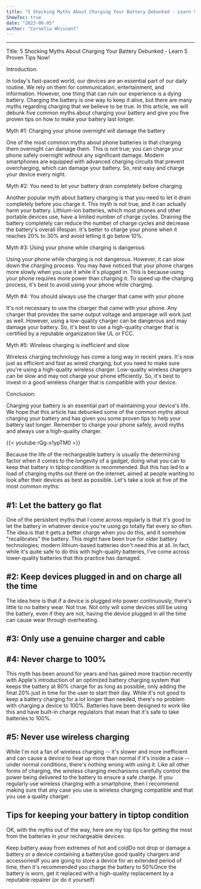 ```yaml
---
title: "5 Shocking Myths About Charging Your Battery Debunked - Learn 5 Proven Tips Now!"
ShowToc: true 
date: "2023-06-05"
author: "Cornelia Whisnant"
---
```

*****
Title: 5 Shocking Myths About Charging Your Battery Debunked - Learn 5 Proven Tips Now!

Introduction:

In today's fast-paced world, our devices are an essential part of our daily routine. We rely on them for communication, entertainment, and information. However, one thing that can ruin our experience is a dying battery. Charging the battery is one way to keep it alive, but there are many myths regarding charging that we believe to be true. In this article, we will debunk five common myths about charging your battery and give you five proven tips on how to make your battery last longer.

Myth #1: Charging your phone overnight will damage the battery

One of the most common myths about phone batteries is that charging them overnight can damage them. This is not true; you can charge your phone safely overnight without any significant damage. Modern smartphones are equipped with advanced charging circuits that prevent overcharging, which can damage your battery. So, rest easy and charge your device every night.

Myth #2: You need to let your battery drain completely before charging

Another popular myth about battery charging is that you need to let it drain completely before you charge it. This myth is not true, and it can actually harm your battery. Lithium-ion batteries, which most phones and other portable devices use, have a limited number of charge cycles. Draining the battery completely can reduce the number of charge cycles and decrease the battery's overall lifespan. It's better to charge your phone when it reaches 20% to 30% and avoid letting it go below 10%.

Myth #3: Using your phone while charging is dangerous

Using your phone while charging is not dangerous. However, it can slow down the charging process. You may have noticed that your phone charges more slowly when you use it while it's plugged in. This is because using your phone requires more power than charging it. To speed up the charging process, it's best to avoid using your phone while charging.

Myth #4: You should always use the charger that came with your phone

It's not necessary to use the charger that came with your phone. Any charger that provides the same output voltage and amperage will work just as well. However, using a low-quality charger can be dangerous and may damage your battery. So, it's best to use a high-quality charger that is certified by a reputable organization like UL or FCC.

Myth #5: Wireless charging is inefficient and slow

Wireless charging technology has come a long way in recent years. It's now just as efficient and fast as wired charging, but you need to make sure you're using a high-quality wireless charger. Low-quality wireless chargers can be slow and may not charge your phone efficiently. So, it's best to invest in a good wireless charger that is compatible with your device.

Conclusion:

Charging your battery is an essential part of maintaining your device's life. We hope that this article has debunked some of the common myths about charging your battery and has given you some proven tips to help your battery last longer. Remember to charge your phone safely, avoid myths and always use a high-quality charger.

{{< youtube rQg-x1ypTM0 >}} 



Because the life of the rechargeable battery is usually the determining factor when it comes to the longevity of a gadget, doing what you can to keep that battery in tiptop condition is recommended.
But this has led to a load of charging myths out there on the internet, aimed at people wanting to look after their devices as best as possible.
Let's take a look at five of the most common myths:

 
## #1: Let the battery go flat


One of the persistent myths that I come across regularly is that it's good to let the battery in whatever device you're using go totally flat every so often. The idea is that it gets a better charge when you do this, and it somehow "recalibrates" the battery.
This might have been true for older battery technologies; modern lithium-based batteries don't need this at all. In fact, while it's quite safe to do this with high-quality batteries, I've come across lower-quality batteries that this practice has damaged.

 
## #2: Keep devices plugged in and on charge all the time


The idea here is that if a device is plugged into power continuously, there's little to no battery wear.
Not true. Not only will some devices still be using the battery, even if they are not, having the device plugged in all the time can cause wear through overheating.

 
## #3: Only use a genuine charger and cable
 
## #4: Never charge to 100%


This myth has been around for years and has gained more traction recently with Apple's introduction of an optimized battery charging system that keeps the battery at 80% charge for as long as possible, only adding the final 20% just in time for the user to start their day.
While it's not good to keep a battery charging for a lot longer than needed, there's no problem with charging a device to 100%. Batteries have been designed to work like this and have built-in charge regulators that mean that it's safe to take batteries to 100%.

 
## #5: Never use wireless charging


While I'm not a fan of wireless charging -- it's slower and more inefficient and can cause a device to heat up more than normal if it's inside a case -- under normal conditions, there's nothing wrong with using it. 
Like all other forms of charging, the wireless charging mechanisms carefully control the power being delivered to the battery to ensure a safe charge.
If you regularly use wireless charging with a smartphone, then I recommend making sure that any case you use is wireless charging compatible and that you use a quality charger.

 
## Tips for keeping your battery in tiptop condition


OK, with the myths out of the way, here are my top tips for getting the most from the batteries in your rechargeable devices:

 
Keep battery away from extremes of hot and coldDo not drop or damage a battery or a device containing a batteryUse good quality chargers and accessoriesIf you are going to store a device for an extended period of time, then it's recommended you charge the battery to 50%Once the battery is worn, get it replaced with a high-quality replacement by a reputable repairer (or do it yourself)



